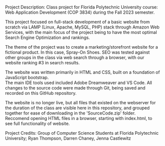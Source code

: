 Project Description:
Class project for Florida Polytechnic University course: Web Application Development (COP 3834) during the Fall 2023 semester.

This project focused on full-stack development of a basic website from scratch via LAMP (Linux, Apache, MySQL, PHP) stack through Amazon Web Services, with the main focus of the project being to have the most optimal Search Engine Optimization and rankings. 

The theme of the project was to create a marketing/storefront website for a fictional product. In this case, Spray-On Shoes.
SEO was tested against other groups in the class via web search through a browser, with our website ranking #3 in search results.

The website was written primarily in HTML and CSS, built on a foundation of JavaScript bootstrap.  
The main IDE tools used included Adobe Dreamweaver and VS Code. 
All changes to the source code were made through Git, being saved and recorded on this GitHub repository. 

The website is no longer live, but all files that existed on the webserver for the duration of the class are visible here in this repository, and grouped together for ease of downloading in the 'SourceCode.zip' folder. Reccomend opening HTML files in a browser, starting with index.html, to see full functionality of website. 

Project Credits: 
Group of Computer Science Students at Florida Polytechnic University;
Ryan Thompson,
Darren Chaney,
Jenna Castlewitz
